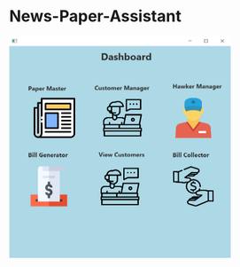 # News-Paper-Assistant
<img src="https://github.com/Aarush2k1/News-Paper-Assistant/blob/master/dash.png?raw=true" width="400" height="400" />

